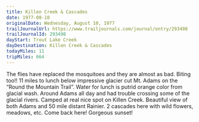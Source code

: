 ```yaml
---
title: Killen Creek & Cascades
date: 1977-08-10
originalDate: Wednesday, August 10, 1977
trailJournalUrl: https://www.trailjournals.com/journal/entry/293498
trailJournalId: 293498
dayStart: Trout Lake Creek
dayDestination: Killen Creek & Cascades
todayMiles: 11
tripMiles: 664
---
```

The flies have replaced the mosquitoes and they are almost as bad. Biting too!! 11 miles to lunch below impressive glacier cut Mt. Adams on the “Round the Mountain Trail”. Water for lunch is putrid orange color from glacial wash. Around Adams all day and had trouble crossing some of the glacial rivers. Camped at real nice spot on Killen Creek. Beautiful view of both Adams and 50 mile distant Rainier. 2 cascades here with wild flowers, meadows, etc. Come back here! Gorgeous sunset!
